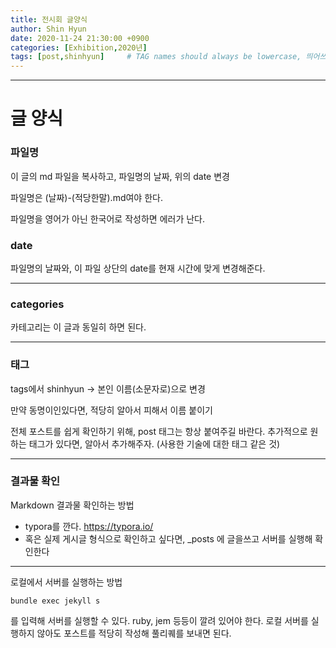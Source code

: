 ```yaml
---
title: 전시회 글양식 
author: Shin Hyun
date: 2020-11-24 21:30:00 +0900
categories: [Exhibition,2020년]
tags: [post,shinhyun]     # TAG names should always be lowercase, 띄어쓰기도 금지 
---
```


------------------------------------------
# 글 양식 

### 파일명 
이 글의 md 파일을 복사하고, 파일명의 날짜, 위의 date 변경 

파일명은 (날짜)-(적당한말).md여야 한다.

파일명을 영어가 아닌 한국어로 작성하면 에러가 난다. 

### date
파일명의 날짜와, 이 파일 상단의 date를 현재 시간에 맞게 변경해준다. 

-----
### categories
카테고리는 이 글과 동일히 하면 된다. 

-----
### 태그

tags에서 shinhyun -> 본인 이름(소문자로)으로 변경 

만약 동명이인있다면, 적당히 알아서 피해서 이름 붙이기 

전체 포스트를 쉽게 확인하기 위해, post 태그는 항상 붙여주길 바란다. 
추가적으로 원하는 태그가 있다면, 알아서 추가해주자. (사용한 기술에 대한 태그 같은 것)

-------
### 결과물 확인 
Markdown 결과물 확인하는 방법
- typora를 깐다. https://typora.io/ 
- 혹은 실제 게시글 형식으로 확인하고 싶다면, _posts 에 글을쓰고 서버를 실행해 확인한다

-------
로컬에서 서버를 실행하는 방법 
```
bundle exec jekyll s 
``` 
를 입력해 서버를 실행할 수 있다. ruby, jem 등등이 깔려 있어야 한다. 
로컬 서버를 실행하지 않아도 포스트를 적당히 작성해 풀리퀘를 보내면 된다. 


